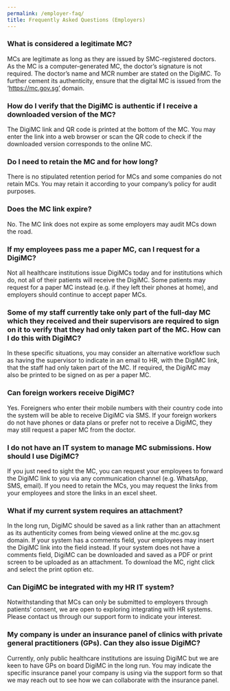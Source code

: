 ```yaml
---
permalink: /employer-faq/
title: Frequently Asked Questions (Employers)
---
```

### What is considered a legitimate MC?

MCs are legitimate as long as they are issued by SMC-registered doctors. As the MC is a computer-generated MC, the doctor’s signature is not required. The doctor’s name and MCR number are stated on the DigiMC. To further cement its authenticity, ensure that the digital MC is issued from the ‘https://mc.gov.sg’ domain.

### How do I verify that the DigiMC is authentic if I receive a downloaded version of the MC?

The DigiMC link and QR code is printed at the bottom of the MC. You may enter the link into a web browser or scan the QR code to check if the downloaded version corresponds to the online MC.

### Do I need to retain the MC and for how long?

There is no stipulated retention period for MCs and some companies do not retain MCs. You may retain it according to your company’s policy for audit purposes.

### Does the MC link expire?

No. The MC link does not expire as some employers may audit MCs down the road.

### If my employees pass me a paper MC, can I request for a DigiMC?

Not all healthcare institutions issue DigiMCs today and for institutions which do, not all of their patients will receive the DigiMC. Some patients may request for a paper MC instead (e.g. if they left their phones at home), and employers should continue to accept paper MCs.

### Some of my staff currently take only part of the full-day MC which they received and their supervisors are required to sign on it to verify that they had only taken part of the MC. How can I do this with DigiMC?

In these specific situations, you may consider an alternative workflow such as having the supervisor to indicate in an email to HR, with the DigiMC link, that the staff had only taken part of the MC. If required, the DigiMC may also be printed to be signed on as per a paper MC.

### Can foreign workers receive DigiMC?

Yes. Foreigners who enter their mobile numbers with their country code into the system will be able to receive DigiMC via SMS. If your foreign workers do not have phones or data plans or prefer not to receive a DigiMC, they may still request a paper MC from the doctor.

### I do not have an IT system to manage MC submissions. How should I use DigiMC?

If you just need to sight the MC, you can request your employees to forward the DigiMC link to you via any communication channel (e.g. WhatsApp, SMS, email). If you need to retain the MCs, you may request the links from your employees and store the links in an excel sheet.

### What if my current system requires an attachment?

In the long run, DigiMC should be saved as a link rather than an attachment as its authenticity comes from being viewed online at the mc.gov.sg domain. If your system has a comments field, your employees may insert the DigiMC link into the field instead. If your system does not have a comments field, DigiMC can be downloaded and saved as a PDF or print screen to be uploaded as an attachment. To download the MC, right click and select the print option etc.

### Can DigiMC be integrated with my HR IT system?

Notwithstanding that MCs can only be submitted to employers through patients’ consent, we are open to exploring integrating with HR systems. Please contact us through our support form to indicate your interest.

### My company is under an insurance panel of clinics with private general practitioners (GPs). Can they also issue DigiMC?

Currently, only public healthcare institutions are issuing DigiMC but we are keen to have GPs on board DigiMC in the long run. You may indicate the specific insurance panel your company is using via the support form so that we may reach out to see how we can collaborate with the insurance panel.
